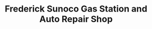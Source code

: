 ---
title: "Frederick Sunoco Gas Station and Auto Repair Shop"
url: /frederick/frederick-sunoco-gas-station-and-auto-repair-shop/
shop: car repair
---